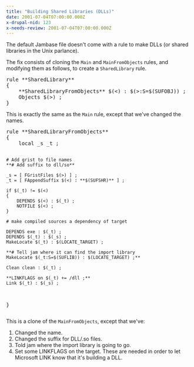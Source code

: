 ```yaml
---
title: "Building Shared Libraries (DLLs)"
date: 2001-07-04T07:00:00.000Z
x-drupal-nid: 123
x-needs-review: 2001-07-04T07:00:00.000Z
---
```

The default Jambase file doesn't come with a rule to make DLLs (or shared libraries in the Unix parlance).

The fix consists of cloning the `Main` and `MainFromObjects` rules, and modifying them as follows, to create a `SharedLibrary` rule.

<div class="after">
<pre>rule **SharedLibrary**
{
	**SharedLibraryFromObjects** $(<) : $(>:S=$(SUFOBJ)) ;
	Objects $(>) ;
}
</pre>

</div>

This is exactly the same as the `Main` rule, except that we've changed the names.
<div class="after">
<pre>rule **SharedLibraryFromObjects**
{
	local _s _t ;

	# Add grist to file names
	**# Add suffix to dll/so**

	_s = [ FGristFiles $(>) ] ;
	_t = [ FAppendSuffix $(<) : **$(SUFSHR)** ] ;

	if $(_t) != $(<)
	{
	    DEPENDS $(<) : $(_t) ;
	    NOTFILE $(<) ;
	}

	# make compiled sources a dependency of target

	DEPENDS exe : $(_t) ;
	DEPENDS $(_t) : $(_s) ;
	MakeLocate $(_t) : $(LOCATE_TARGET) ;

	**# Tell jam where it can find the import library
	MakeLocate $(_t:S=$(SUFLIB)) : $(LOCATE_TARGET) ;**

	Clean clean : $(_t) ;

	**LINKFLAGS on $(_t) += /dll ;**
	Link $(_t) : $(_s) ;
}
</pre>

</div>

This is a clone of the `MainFromObjects`, except that we've:
1.  Changed the name.
2.  Changed the suffix for DLL/.so files.
3.  Told jam where the import library is going to go.
4.  Set some LINKFLAGS on the target. These are needed in order to let Microsoft LINK know that it's building a DLL.